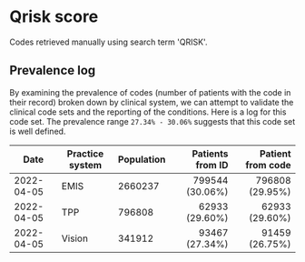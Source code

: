 # Qrisk score

Codes retrieved manually using search term 'QRISK'.
## Prevalence log

By examining the prevalence of codes (number of patients with the code in their record) broken down by clinical system, we can attempt to validate the clinical code sets and the reporting of the conditions. Here is a log for this code set. The prevalence range `27.34% - 30.06%` suggests that this code set is well defined.

| Date       | Practice system | Population | Patients from ID | Patient from code |
| ---------- | --------------- | ---------- | ---------------: | ----------------: |
| 2022-04-05 | EMIS            | 2660237    |  799544 (30.06%) |   796808 (29.95%) |
| 2022-04-05 | TPP             | 796808     |   62933 (29.60%) |    62933 (29.60%) |
| 2022-04-05 | Vision          | 341912     |   93467 (27.34%) |    91459 (26.75%) |

